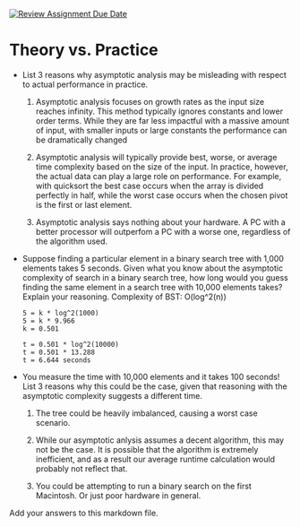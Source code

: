 [![Review Assignment Due Date](https://classroom.github.com/assets/deadline-readme-button-24ddc0f5d75046c5622901739e7c5dd533143b0c8e959d652212380cedb1ea36.svg)](https://classroom.github.com/a/FgMJElkj)
# Theory vs. Practice

- List 3 reasons why asymptotic analysis may be misleading with respect to
  actual performance in practice.

    1. Asymptotic analysis focuses on growth rates as the input size reaches infinity.
       This method typically ignores constants and lower order terms. While they are
       far less impactful with a massive amount of input, with smaller inputs or large
       constants the performance can be dramatically changed

    2. Asymptotic analysis will typically provide best, worse, or average time complexity
       based on the size of the input. In practice, however, the actual data can play a large
       role on performance. For example, with quicksort the best case occurs when the array
       is divided perfectly in half, while the worst case occurs when the chosen pivot is the first
       or last element. 

    3. Asymptotic analysis says nothing about your hardware. A PC with a better processor will
       outperfom a PC with a worse one, regardless of the algorithm used.

- Suppose finding a particular element in a binary search tree with 1,000
  elements takes 5 seconds. Given what you know about the asymptotic complexity
  of search in a binary search tree, how long would you guess finding the same
  element in a search tree with 10,000 elements takes? Explain your reasoning.
      Complexity of BST: O(log^2(n))

      5 = k * log^2(1000)
      5 = k * 9.966
      k = 0.501

      t = 0.501 * log^2(10000)
      t = 0.501 * 13.288
      t = 6.644 seconds

- You measure the time with 10,000 elements and it takes 100 seconds! List 3
  reasons why this could be the case, given that reasoning with the asymptotic
  complexity suggests a different time.

    1. The tree could be heavily imbalanced, causing a worst case scenario.

    2. While our asymptotic anlysis assumes a decent algorithm, this may not be the case.
       It is possible that the algorithm is extremely inefficient, and as a result our
       average runtime calculation would probably not reflect that.
    
    3. You could be attempting to run a binary search on the first Macintosh.
       Or just poor hardware in general.

Add your answers to this markdown file.
